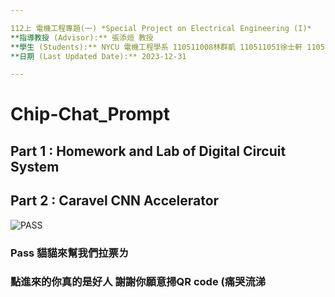 ```yaml
---

112上 電機工程專題(一) *Special Project on Electrical Engineering (I)*  
**指導教授 (Advisor):** 張添烜 教授  
**學生 (Students):** NYCU 電機工程學系 110511008林群凱 110511051徐士軒 110511139許誠  
**日期 (Last Updated Date):** 2023-12-31  

---
```


# Chip-Chat_Prompt

## Part 1 : Homework and Lab of Digital Circuit System

## Part 2 : Caravel CNN Accelerator

![PASS](https://github.com/Kai-0808/ChipChat-Prompt/assets/138969830/17dd5280-2042-4bdb-ace9-bdc1e8cced0a)
### Pass 貓貓來幫我們拉票ㄌ
### 點進來的你真的是好人 謝謝你願意掃QR code (痛哭流涕
